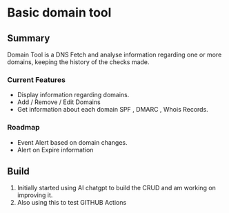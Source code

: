# Basic domain tool

## Summary

Domain Tool is a DNS Fetch and analyse information regarding one or more domains, keeping the history of the checks made.

### Current Features
- Display information regarding domains.
- Add / Remove / Edit Domains
- Get information about each domain SPF , DMARC , Whois Records.

### Roadmap
- Event Alert based on domain changes.
- Alert on Expire information


## Build
1. Initially started using AI chatgpt to build the CRUD and am working on improving it.
2. Also using this to test GITHUB Actions


